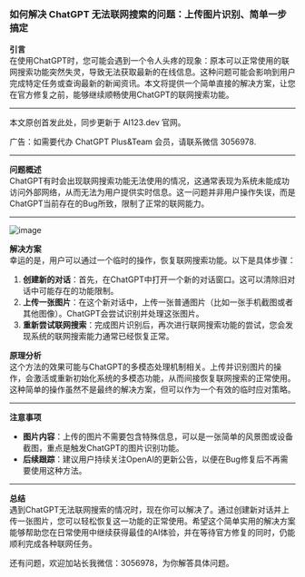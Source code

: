 ### 如何解决 ChatGPT 无法联网搜索的问题：上传图片识别、简单一步搞定

**引言**  
在使用ChatGPT时，您可能会遇到一个令人头疼的现象：原本可以正常使用的联网搜索功能突然失灵，导致无法获取最新的在线信息。这种问题可能会影响到用户完成特定任务或查询最新的新闻资讯。本文将提供一个简单直接的解决方案，让您在官方修复之前，能够继续顺畅使用ChatGPT的联网搜索功能。

---
本文原创首发此处，同步更新于 AI123.dev 官网。

广告：如需要代办 ChatGPT Plus&Team 会员，请联系微信 3056978.

---


**问题概述**  
ChatGPT有时会出现联网搜索功能无法使用的情况，这通常表现为系统未能成功访问外部网络，从而无法为用户提供实时信息。这一问题并非用户操作失误，而是ChatGPT当前存在的Bug所致，限制了正常的联网能力。

---
![image](https://github.com/user-attachments/assets/aa73d1b2-7360-4599-bab9-94568d2646c3)


**解决方案**  
幸运的是，用户可以通过一个临时的操作，恢复联网搜索功能。以下是具体步骤：

1. **创建新的对话**：首先，在ChatGPT中打开一个新的对话窗口。这可以清除旧对话中可能存在的功能限制。
2. **上传一张图片**：在这个新对话中，上传一张普通图片（比如一张手机截图或者其他图像）。ChatGPT会尝试识别并处理这张图片。
3. **重新尝试联网搜索**：完成图片识别后，再次进行联网搜索功能的尝试，您会发现系统的联网搜索能力通常已经恢复正常。

**原理分析**  
这个方法的效果可能与ChatGPT的多模态处理机制相关。上传并识别图片的操作，会激活或重新初始化系统的多模态功能，从而间接恢复联网搜索的正常使用。这种简单的操作虽然不是最终的解决方案，但可以作为一个有效的临时应对策略。

---

**注意事项**  
- **图片内容**：上传的图片不需要包含特殊信息，可以是一张简单的风景图或设备截图，重点是触发ChatGPT的图片识别功能。
- **后续跟踪**：建议用户持续关注OpenAI的更新公告，以便在Bug修复后不再需要使用这种方法。

---

**总结**  
遇到ChatGPT无法联网搜索的情况时，现在你可以解决了。通过创建新对话并上传一张图片，您可以轻松恢复这一功能的正常使用。希望这个简单实用的解决方案能够帮助您在日常使用中继续获得最佳的AI体验，并在等待官方修复的同时，仍能顺利完成各种联网任务。

还有问题，欢迎加站长我微信：3056978，为你解答具体问题。

